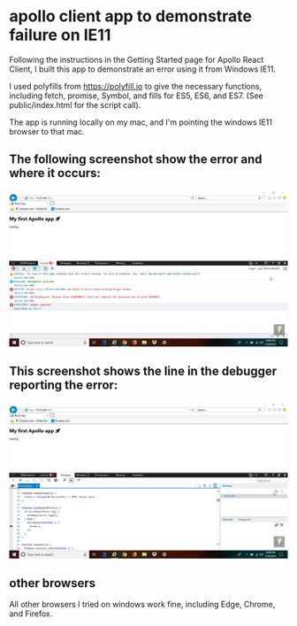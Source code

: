 # apollo client app to demonstrate failure on IE11


Following the instructions in the Getting Started page for Apollo React Client, I built this app to demonstrate an error using it from Windows IE11.

I used polyfills from https://polyfill.io to give the necessary functions, including fetch, promise, Symbol, and fills for ES5, ES6, and ES7. (See public/index.html for the script call).

The app is running locally on my mac, and I'm pointing the windows IE11 browser to that mac.

## The following screenshot show the error and where it occurs:

![console showing error](./console-showing-error.jpg "Console on IE11, showing the error")

## This screenshot shows the line in the debugger reporting the error:

![debug window showing line reporting error](./debug-showing-error-reporting-line.jpg "IE11 Debugger showing the line reporting the error")

## other browsers

All other browsers I tried on windows work fine, including Edge, Chrome, and Firefox.
